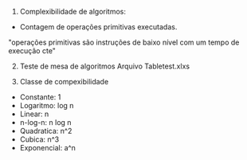 1. Complexibilidade de algoritmos:
- Contagem de operações primitivas executadas.

"operações primitivas são instruções de baixo nível com um tempo de execução cte"

2. Teste de mesa de algoritmos
Arquivo Tabletest.xlxs

3. Classe de compexibilidade
- Constante: 1
- Logaritmo: log n
- Linear: n
- n-log-n: n log n
- Quadratica: n^2
- Cubica: n^3
- Exponencial: a^n


